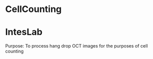 # CellCounting
# IntesLab

Purpose: To process hang drop OCT images for the purposes of cell counting

